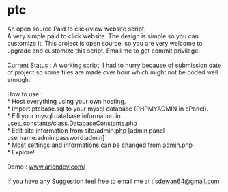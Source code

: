 ptc
===

An open source Paid to click/view website script.
<br>
  A very simple paid to click website. The design is simple so you can customize it. This project is open source, so you are very welcome to upgrade and customize this script. Email me to get commit privilage.<br>
  <br>
  Current Status : A working script. I had to hurry because of submission date of project so some files are made over hour which might not be coded well enough.<br>
<br>
  How to use :<br>
    * Host everything using your own hosting.<br>
    * Import ptcbase.sql to your mysql database (PHPMYADMIN in cPanel).<br>
    * Fill your mysql database information in uses_constants/class.DatabaseConstants.php<br>
    * Edit site information from site/admin.php [admin panel username:admin,password:admin]<br>
    * Most settings and informations can be changed from admin.php<br>
    * Explore!<br>
  <br>
  Demo : <a href="http://www.ariondev.com/">www.ariondev.com/</a>
  <br><br>
  If you have any Suggestion feel free to email me at : sdewan64@gmail.com

